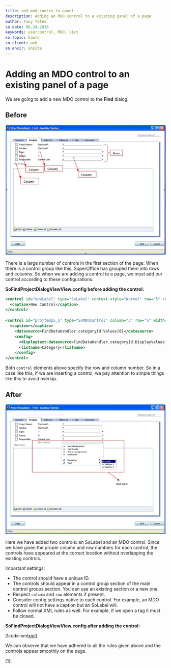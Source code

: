 ```yaml
---
title: add_mod_contro_to_panel
description: Adding an MDO control to a existing panel of a page
author: Tony Yates
so.date: 06.24.2016
keywords: usercontrol, MDO, list
so.topic: howto
so.client: web
so.envir: onsite
---
```


# Adding an MDO control to an existing panel of a page

We are going to add a new MDO control to the **Find** dialog.

## Before

![01][img1]

There is a large number of controls in the first section of the page. When there is a control group like this, SuperOffice has grouped them into rows and columns. So when we are adding a control to a page, we must add our control according to these configurations.

**SoFindProjectDialogViewView.config before adding the control:**

```XML
<control id="newLabel" type="SoLabel" context-style="Normal" row="5" column="2">
  <caption>New Control</caption>
</control>

<control id="projtemp5_5" type="SoMDOControl" column="3" row="5" width="200px" >
  <caption></caption>
    <datasource>FindDataHandler.categoryId.Values[0]</datasource>
    <config>
      <displaytext-datasource>FindDataHandler.categoryId.DisplayValues[0]</displaytext-datasource>
      <listname>Category</listname>
    </config>
</control>
```

Both `control` elements above specify the row and column number. So in a case like this, if we are inserting a control, we pay attention to simple things like this to avoid overlap.

## After

![02][img2]

Here we have added two controls: an SoLabel and an MDO control. Since we have given the proper column and row numbers for each control, the controls have appeared at the correct location without overlapping the existing controls.

Important settings:

* The control should have a unique ID.
* The controls should appear in a control group section of the main control groups section. You can use an existing section or a new one.
* Respect `column` and `row` elements if present.
* Consider config settings native to each control. For example, an MDO control will not have a caption but an SoLabel will.
* Follow normal XML rules as well. For example, if we open a tag it must be closed.

**SoFindProjectDialogViewView.config after adding the control:**

[!code-xml[xml](includes/sofindprojectdialogviewview.xml)]

We can observe that we have adhered to all the rules given above and the controls appear smoothly on the page.

<!-- Referenced links -->
[1]:

<!-- Referenced images -->
[img1]: media/image001.jpg
[img2]: media/image002.jpg
